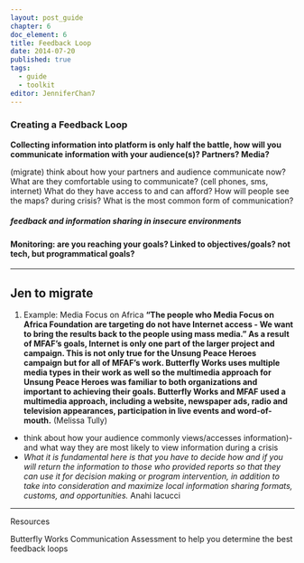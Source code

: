 ```yaml
---
layout: post_guide
chapter: 6
doc_element: 6
title: Feedback Loop
date: 2014-07-20
published: true
tags:
  - guide
  - toolkit
editor: JenniferChan7
---
```


### Creating a Feedback Loop

__Collecting information into platform is only half the battle, how will you communicate information with your audience(s)? Partners? Media?__

(migrate) think about how your partners and audience communicate now? What are they comfortable using to communicate? (cell phones, sms, internet) What do they have access to and can afford?
How will people see the maps?  during crisis? What is the most common form of communication?

##### feedback and information sharing in insecure environments


#### Monitoring: are you reaching your goals? Linked to objectives/goals? not tech, but programmatical goals?

___
## Jen to migrate

1.   Example: Media Focus on Africa __“The people who Media Focus on Africa Foundation are targeting do not have Internet access - We want to bring the results back to the people using mass media.” As a result of MFAF’s goals, Internet is only one part of the larger project and campaign. This is not only true for the Unsung Peace Heroes campaign but for all of MFAF’s work. Butterfly Works uses multiple media types in their work as well so the multimedia approach for Unsung Peace Heroes was familiar to both organizations and important to achieving their goals. Butterfly Works and MFAF used a multimedia approach, including a website, newspaper ads, radio and television appearances, participation in live events and word-of-mouth.__ (Melissa Tully)  
+ think about how your audience commonly views/accesses information)- and what way they are most likely to view information during a crisis
+ _What it is fundamental here is that you have to decide how and if you will return the information to those who provided reports so that they can use it for decision making or program intervention, in addition to take into consideration and maximize local information sharing formats, customs, and opportunities._ Anahi Iacucci

___
Resources

Butterfly Works Communication Assessment to help you determine the best feedback loops
